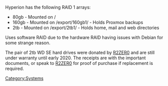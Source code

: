 Hyperion has the following RAID 1 arrays:

-   80gb - Mounted on /
-   160gb - Mounted on /export/160gb1/ - Holds Proxmox backups
-   2tb - Mounted on /export/2tb1/ - Holds home, mail and web
    directories

Uses software RAID due to the hardware RAID having issues with Debian
for some strange reason.

The pair of 2tb WD SE hard drives were donated by
[R2ZER0](User:R2ZER0 "wikilink") and are still under warranty until
early 2020. The receipts are with the important documents, or speak to
[R2ZER0](User:R2ZER0 "wikilink") for proof of purchase if replacement is
required.

[Category:Systems](Category:Systems "wikilink")
